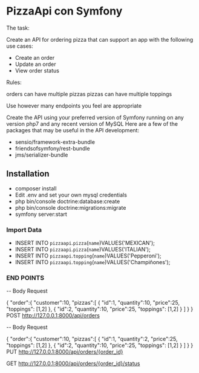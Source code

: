 # PizzaApi con Symfony

The task:

Create an API for ordering pizza that can support an app with the following use cases:

- Create an order
- Update an order
- View order status

Rules:

orders can have multiple pizzas
pizzas can have multiple toppings

Use however many endpoints you feel are appropriate

Create the API using your preferred version of Symfony running on any version php7 and any recent version of MySQL
Here are a few of the packages that may be useful in the API development:

- sensio/framework-extra-bundle
- friendsofsymfony/rest-bundle
- jms/serializer-bundle

## Installation

- composer install
- Edit .env and set your own mysql credentials
- php bin/console doctrine:database:create
- php bin/console doctrine:migrations:migrate
- symfony  server:start  
### Import Data
- INSERT INTO `pizzaapi`.`pizza`(`name`)VALUES('MEXICAN');
- INSERT INTO `pizzaapi`.`pizza`(`name`)VALUES('ITALIAN');
- INSERT INTO `pizzaapi`.`topping`(`name`)VALUES('Pepperoni');
- INSERT INTO `pizzaapi`.`topping`(`name`)VALUES('Champiñones');
### END POINTS
-- Body Request

{
    "order":{
        "customer":10,
        "pizzas":[
            {
                "id":1,
                "quantity":10,
                "price":25,
                "toppings": [1,2]
            },
            {
                "id":2,
                "quantity":10,
                "price":25,
                "toppings": [1,2]
            }
        ]
    }
}
POST http://127.0.0.1:8000/api/orders

-- Body Request

{
    "order":{
        "customer":10,
        "pizzas":[
            {
                "id":1,
                "quantity":2,
                "price":25,
                "toppings": [1,2]
            },
            {
                "id":2,
                "quantity":10,
                "price":25,
                "toppings": [1,2]
            }
        ]
    }
}
PUT http://127.0.0.1:8000/api/orders/{order_id}

GET http://127.0.0.1:8000/api/orders/{order_id}/status




